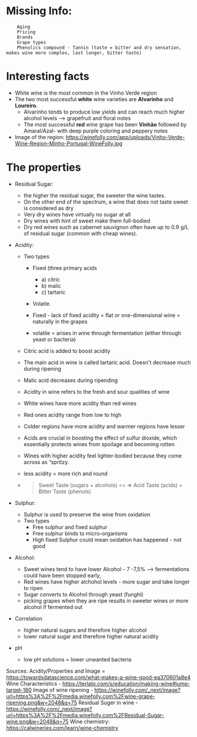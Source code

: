 # Missing Info:
        Aging
        Pricing
        Brands
        Grape types
        Phenolics compound - Tannin (taste = bitter and dry sensation, makes wine more complex, last longer, bitter taste)

# Interesting facts
- White wine is the most common in the Vinho Verde region
- The two most successful **white** wine varieties are **Alvarinho** and **Loureiro**. 
    - Alvarinho tends to produce low yields and can reach much higher alcohol levels --> grapefruit and floral notes
    - The most successful **red** wine grape has been **Vinhão** followed by Amaral/Azal-  with deep purple coloring and peppery notes
- Image of the region: https://winefolly.com/app/uploads/Vinho-Verde-Wine-Region-Minho-Portugal-WineFolly.jpg

# The properties
- Residual Sugar:
    - the higher the residual sugar, the sweeter the wine tastes. 
    - On the other end of the spectrum, a wine that does not taste sweet is considered as dry
    - Very dry wines have virtually no sugar at all
    - Dry wines with hint of sweet make them full-bodied
    - Dry red wines such as cabernet sauvignon often have up to 0.9 g/L of residual sugar (common with cheap wines).


- Acidity:
    - Two types
        - Fixed (three primary acids 
            - a) citric 
            - b) malic 
            - c) tartaric

        - Volatie. 
        
        - Fixed - lack of fixed acidity = flat or one-dimensional wine = naturally in the grapes
        - volatile = arises in wine through fermentation (either through yeast or bacteria)
    
    - Citric acid is added to boost acidity
    - The main acid in wine is called tartaric acid. Doesn't decrease much during ripening
    - Malic acid decreases during ripending
    - Acidity in wine refers to the fresh and sour qualities of wine
    
    - White wines have more acidity than red wines
    - Red ones acidity range from low to high
    - Colder regions have more acidity and warmer regions have lesser
    - Acids are crucial in boosting the effect of sulfur dioxide, which essentially protects wines from spoilage and becoming rotten
    - Wines with higher acidity feel lighter-bodied because they come across as “spritzy.
    - less acidity = more rich and round
    - > Sweet Taste (sugars + alcohols) <= => Acid Taste (acids) + Bitter Taste (phenols)


- Sulphur:
    - Sulphur is used to preserve the wine from oxidation
    - Two types
        - Free sulphur and fixed sulphur
        - Free sulphur binds to micro-organisms
        - High fixed Sulphur could mean oxidation has happened - not good

- Alcohol:
    - Sweet wines tend to have lower Alcohol - 7 -7,5% --> fermentations could have been stopped early, 
    - Red wines have higher alchohol levels - more sugar and take longer to ripen
    - Sugar converts to Alcohol through yeast (funghi)
    - picking grapes when they are ripe results in sweeter wines or more alcohol if fermented out


- Correlation
    - higher natural sugars and therefore higher alcohol
    - lower natural sugar and therefore higher natural acidity
    

- pH
    - low pH solutions = lower unwanted bacteria




Sources:
Acidity/Properties and Image = https://towardsdatascience.com/what-makes-a-wine-good-ea370601a8e4
Wine Characteristics - https://terlato.com/s/education/making-wine#jump-target-180
Image of wine ripening - https://winefolly.com/_next/image?url=https%3A%2F%2Fmedia.winefolly.com%2Fwine-grape-ripening.png&w=2048&q=75
Residual Suger in wine - https://winefolly.com/_next/image?url=https%3A%2F%2Fmedia.winefolly.com%2FResidual-Sugar-wine.png&w=2048&q=75
Wine chemistry: https://calwineries.com/learn/wine-chemistry



